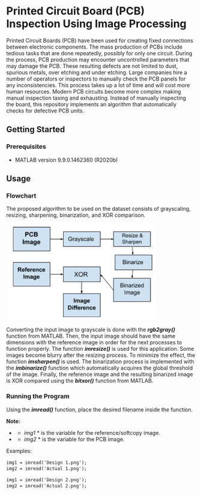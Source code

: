 # Printed Circuit Board (PCB) Inspection Using Image Processing

Printed Circuit Boards (PCB) have been used for creating fixed connections between electronic components. The mass production of PCBs include tedious tasks that are done repeatedly, possibly for only one circuit. During the process, PCB production may encounter uncontrolled parameters that may damage the PCB. These resulting defects are not limited to dust, spurious metals, over etching and under etching. Large companies hire a number of operators or inspectors to manually check the PCB panels for any inconsistencies. This process takes up a lot of time and will cost more human resources. Modern PCB circuits become more complex making manual inspection taxing and exhausting. Instead of manually inspecting the board, this repository implements an algorithm that automatically checks for defective PCB units. 

## Getting Started

### Prerequisites

* MATLAB version 9.9.0.1462360 (R2020b)

## Usage

### Flowchart 

The proposed algorithm to be used on the dataset consists of grayscaling, resizing, sharpening, binarization, and XOR comparison.

![Alt text](/README_folder/pcb_flowchart.png?raw=true "PCB Flowchart")

Converting the input image to grayscale is done with the ***rgb2gray()*** function from MATLAB. Then, the input image should have the same dimensions with the reference image in order for the next processes to function properly. The function ***imresize()*** is used for this application. Some images become blurry after the resizing process. To minimize the effect, the function ***imsharpen()*** is used. The binarization process is implemented with the ***imbinarize()*** function which automatically acquires the global threshold of the image. Finally, the reference image and the resulting binarized image is XOR compared using the ***bitxor()*** function from MATLAB.

### Running the Program

Using the ***imread()*** function, place the desired filename inside the function.

**Note:** 
- * *img1* * is the variable for the reference/softcopy image.
- * *img2* * is the variable for the PCB image.

Examples:

```
img1 = imread('Design 1.png');
img2 = imread('Actual 1.png');
```

```
img1 = imread('Design 2.png');
img2 = imread('Actual 2.png');
```
